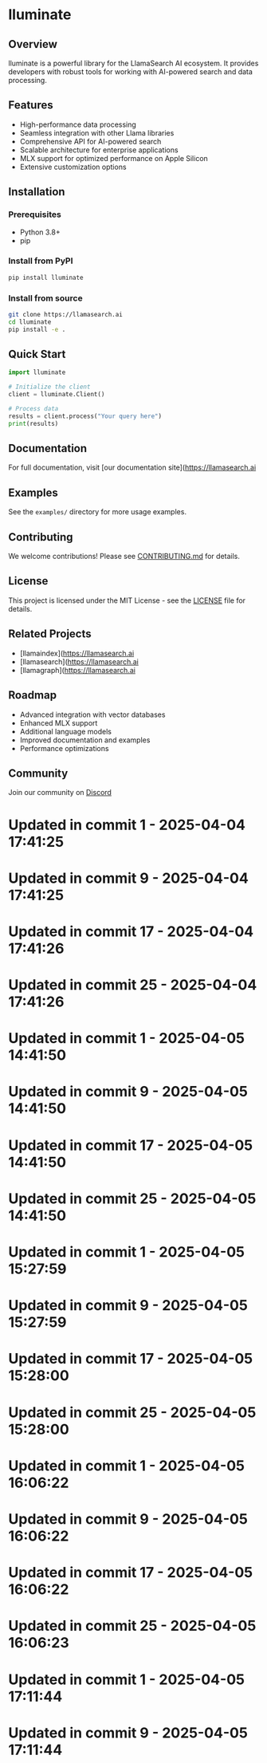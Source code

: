 # lluminate

## Overview
lluminate is a powerful library for the LlamaSearch AI ecosystem. It provides developers with robust tools for working with AI-powered search and data processing.

## Features
- High-performance data processing
- Seamless integration with other Llama libraries
- Comprehensive API for AI-powered search
- Scalable architecture for enterprise applications
- MLX support for optimized performance on Apple Silicon
- Extensive customization options

## Installation

### Prerequisites
- Python 3.8+
- pip

### Install from PyPI
```bash
pip install lluminate
```

### Install from source
```bash
git clone https://llamasearch.ai
cd lluminate
pip install -e .
```

## Quick Start
```python
import lluminate

# Initialize the client
client = lluminate.Client()

# Process data
results = client.process("Your query here")
print(results)
```

## Documentation
For full documentation, visit [our documentation site](https://llamasearch.ai

## Examples
See the `examples/` directory for more usage examples.

## Contributing
We welcome contributions! Please see [CONTRIBUTING.md](CONTRIBUTING.md) for details.

## License
This project is licensed under the MIT License - see the [LICENSE](LICENSE) file for details.

## Related Projects
- [llamaindex](https://llamasearch.ai
- [llamasearch](https://llamasearch.ai
- [llamagraph](https://llamasearch.ai

## Roadmap
- Advanced integration with vector databases
- Enhanced MLX support
- Additional language models
- Improved documentation and examples
- Performance optimizations

## Community
Join our community on [Discord](https://discord.gg/llamasearch)

# Updated in commit 1 - 2025-04-04 17:41:25

# Updated in commit 9 - 2025-04-04 17:41:25

# Updated in commit 17 - 2025-04-04 17:41:26

# Updated in commit 25 - 2025-04-04 17:41:26

# Updated in commit 1 - 2025-04-05 14:41:50

# Updated in commit 9 - 2025-04-05 14:41:50

# Updated in commit 17 - 2025-04-05 14:41:50

# Updated in commit 25 - 2025-04-05 14:41:50

# Updated in commit 1 - 2025-04-05 15:27:59

# Updated in commit 9 - 2025-04-05 15:27:59

# Updated in commit 17 - 2025-04-05 15:28:00

# Updated in commit 25 - 2025-04-05 15:28:00

# Updated in commit 1 - 2025-04-05 16:06:22

# Updated in commit 9 - 2025-04-05 16:06:22

# Updated in commit 17 - 2025-04-05 16:06:22

# Updated in commit 25 - 2025-04-05 16:06:23

# Updated in commit 1 - 2025-04-05 17:11:44

# Updated in commit 9 - 2025-04-05 17:11:44
